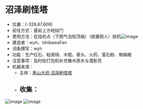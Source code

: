 # 沼泽刷怪塔
- 位置：[-328,67,606]
- 前往方式：基岩上方地狱门
- 使用方法：在挂机点（下图气泡柱顶端）（放置假人）挂机![image](https://github.com/user-attachments/assets/7084fd99-c80d-4141-a268-1c74668441a1)
- 建造者：wyh、IshikawaFan
- 词条撰写：wyh
- 功能：生产红石、粘液球、木棍、骨头、火药、萤石粉、蜘蛛眼
- 注意事项：及时给打包机补充橡木原木与潜影壳
- 机器来源：
  - 主体：[黑山大叔·沼泽刷怪塔](https://www.bilibili.com/video/BV1WT421i7M)
  - 收集：
    - 
![image](https://github.com/user-attachments/assets/c6af0f69-1c28-4cfc-848a-9e2e2ae4e3f7)
![image](https://github.com/user-attachments/assets/818c9b00-f988-48da-abaf-f3c85c2989f7)
